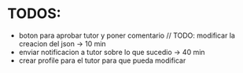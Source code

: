 # TODOS:

- boton para aprobar tutor y poner comentario // TODO: modificar la creacion del json -> 10 min
- enviar notificacion a tutor sobre lo que sucedio -> 40 min
- crear profile para el tutor para que pueda modificar